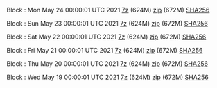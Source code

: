 Block : Mon May 24 00:00:01 UTC 2021 [7z](https://transfer.sh/1XR3Ymu/bootstrap.dat.20210524.7z) (624M) [zip](https://transfer.sh/1KcktZ9/bootstrap.dat.20210524.zip) (672M) [SHA256](https://transfer.sh/1RjD3G8/sha256.txt)

Block : Sun May 23 00:00:01 UTC 2021 [7z](https://transfer.sh/1nSj6mg/bootstrap.dat.20210523.7z) (624M) [zip](https://transfer.sh/1ITYG37/bootstrap.dat.20210523.zip) (672M) [SHA256](https://transfer.sh/1goJc6S/sha256.txt)

Block : Sat May 22 00:00:01 UTC 2021 [7z](https://transfer.sh/1OScjdw/bootstrap.dat.20210522.7z) (624M) [zip](https://transfer.sh/1CiOzYl/bootstrap.dat.20210522.zip) (672M) [SHA256](https://transfer.sh/1BDoCNS/sha256.txt)

Block : Fri May 21 00:00:01 UTC 2021 [7z](https://transfer.sh/ngssi/bootstrap.dat.20210521.7z) (624M) [zip](https://transfer.sh/GCiIW/bootstrap.dat.20210521.zip) (672M) [SHA256](https://transfer.sh/BQqan/sha256.txt)

Block : Thu May 20 00:00:01 UTC 2021 [7z](https://transfer.sh/12AWtZ/bootstrap.dat.20210520.7z) (624M) [zip](https://transfer.sh/PHjdQ/bootstrap.dat.20210520.zip) (672M) [SHA256](https://transfer.sh/2ZnVP/sha256.txt)

Block : Wed May 19 00:00:01 UTC 2021 [7z](https://transfer.sh/qNFUf/bootstrap.dat.20210519.7z) (624M) [zip](https://transfer.sh/7dDcG/bootstrap.dat.20210519.zip) (672M) [SHA256](https://transfer.sh/JAfEj/sha256.txt)
